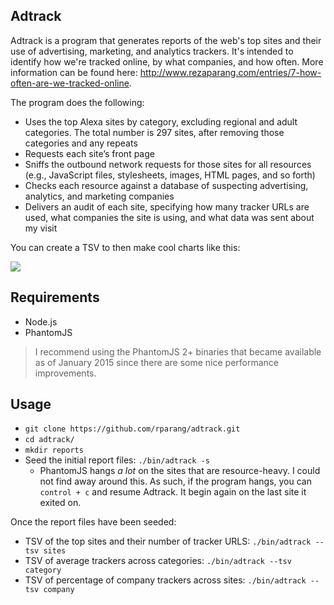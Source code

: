 ## Adtrack

Adtrack is a program that generates reports of the web's top sites and their use of advertising, marketing, and analytics trackers. It's intended to identify how we're tracked online, by what companies, and how often. More information can be found here: http://www.rezaparang.com/entries/7-how-often-are-we-tracked-online.

The program does the following:

* Uses the top Alexa sites by category, excluding regional and adult categories. The total number is 297 sites, after removing those categories and any repeats
* Requests each site’s front page
* Sniffs the outbound network requests for those sites for all resources (e.g., JavaScript files, stylesheets, images, HTML pages, and so forth)
* Checks each resource against a database of suspecting advertising, analytics, and marketing companies
* Delivers an audit of each site, specifying how many tracker URLs are used, what companies the site is using, and what data was sent about my visit

You can create a TSV to then make cool charts like this:

![](http://www.rezaparang.com/assets/top_sites_final-b38ede52fdf9afc5ee6a7deb721fa8f2.png)

## Requirements

* Node.js
* PhantomJS

> I recommend using the PhantomJS 2+ binaries that became available as of January 2015 since there are some nice performance improvements.

## Usage

* `git clone https://github.com/rparang/adtrack.git`
* `cd adtrack/`
* `mkdir reports`
* Seed the initial report files: `./bin/adtrack -s`
  * PhantomJS hangs _a lot_ on the sites that are resource-heavy. I could not find away around this. As such, if the program hangs, you can `control + c` and resume Adtrack. It begin again on the last site it exited on.

Once the report files have been seeded:

* TSV of the top sites and their number of tracker URLS: `./bin/adtrack --tsv sites`
* TSV of average trackers across categories: `./bin/adtrack --tsv category`
* TSV of percentage of company trackers across sites: `./bin/adtrack --tsv company`